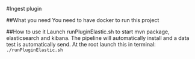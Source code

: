 #Ingest plugin

##What you need
You need to have docker to run this project

##How to use it
Launch runPluginElastic.sh to start mvn package, elasticsearch and kibana.
The pipeline will automatically install and a data test is automatically send.
At the root launch this in terminal:
``
./runPluginElastic.sh
``
